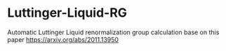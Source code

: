 # Luttinger-Liquid-RG
Automatic Luttinger Liquid renormalization group calculation base on this paper https://arxiv.org/abs/2011.13950
